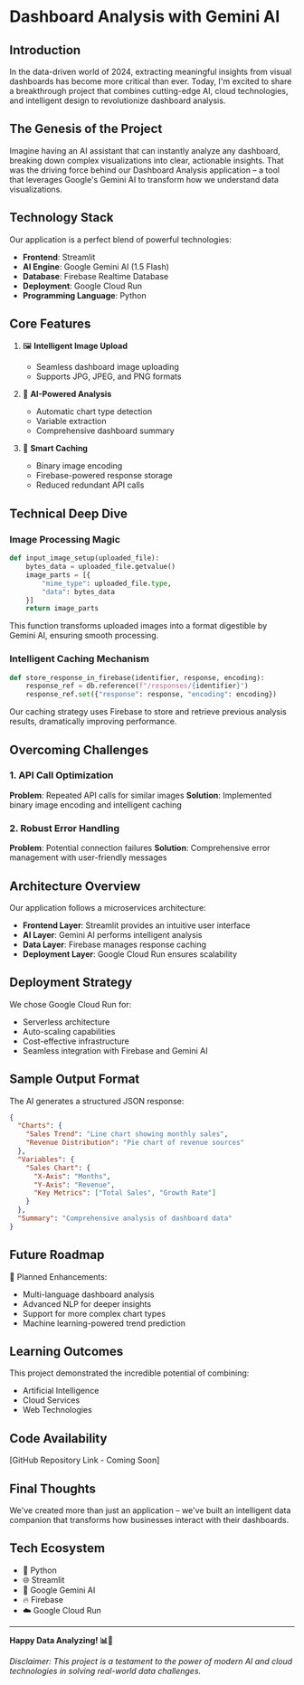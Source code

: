 # Dashboard Analysis with Gemini AI

## Introduction

In the data-driven world of 2024, extracting meaningful insights from visual dashboards has become more critical than ever. Today, I'm excited to share a breakthrough project that combines cutting-edge AI, cloud technologies, and intelligent design to revolutionize dashboard analysis.

## The Genesis of the Project

Imagine having an AI assistant that can instantly analyze any dashboard, breaking down complex visualizations into clear, actionable insights. That was the driving force behind our Dashboard Analysis application – a tool that leverages Google's Gemini AI to transform how we understand data visualizations.

## Technology Stack

Our application is a perfect blend of powerful technologies:
- **Frontend**: Streamlit
- **AI Engine**: Google Gemini AI (1.5 Flash)
- **Database**: Firebase Realtime Database
- **Deployment**: Google Cloud Run
- **Programming Language**: Python

## Core Features

1. 🖼️ **Intelligent Image Upload**
   - Seamless dashboard image uploading
   - Supports JPG, JPEG, and PNG formats

2. 🤖 **AI-Powered Analysis**
   - Automatic chart type detection
   - Variable extraction
   - Comprehensive dashboard summary

3. 💾 **Smart Caching**
   - Binary image encoding
   - Firebase-powered response storage
   - Reduced redundant API calls

## Technical Deep Dive

### Image Processing Magic
```python
def input_image_setup(uploaded_file):
    bytes_data = uploaded_file.getvalue()
    image_parts = [{
        "mime_type": uploaded_file.type,
        "data": bytes_data
    }]
    return image_parts
```

This function transforms uploaded images into a format digestible by Gemini AI, ensuring smooth processing.

### Intelligent Caching Mechanism
```python
def store_response_in_firebase(identifier, response, encoding):
    response_ref = db.reference(f"/responses/{identifier}")
    response_ref.set({"response": response, "encoding": encoding})
```

Our caching strategy uses Firebase to store and retrieve previous analysis results, dramatically improving performance.

## Overcoming Challenges

### 1. API Call Optimization
**Problem**: Repeated API calls for similar images
**Solution**: Implemented binary image encoding and intelligent caching

### 2. Robust Error Handling
**Problem**: Potential connection failures
**Solution**: Comprehensive error management with user-friendly messages

## Architecture Overview

Our application follows a microservices architecture:
- **Frontend Layer**: Streamlit provides an intuitive user interface
- **AI Layer**: Gemini AI performs intelligent analysis
- **Data Layer**: Firebase manages response caching
- **Deployment Layer**: Google Cloud Run ensures scalability

## Deployment Strategy

We chose Google Cloud Run for:
- Serverless architecture
- Auto-scaling capabilities
- Cost-effective infrastructure
- Seamless integration with Firebase and Gemini AI

## Sample Output Format

The AI generates a structured JSON response:
```json
{
  "Charts": {
    "Sales Trend": "Line chart showing monthly sales",
    "Revenue Distribution": "Pie chart of revenue sources"
  },
  "Variables": {
    "Sales Chart": {
      "X-Axis": "Months",
      "Y-Axis": "Revenue",
      "Key Metrics": ["Total Sales", "Growth Rate"]
    }
  },
  "Summary": "Comprehensive analysis of dashboard data"
}
```

## Future Roadmap

🚀 Planned Enhancements:
- Multi-language dashboard analysis
- Advanced NLP for deeper insights
- Support for more complex chart types
- Machine learning-powered trend prediction

## Learning Outcomes

This project demonstrated the incredible potential of combining:
- Artificial Intelligence
- Cloud Services
- Web Technologies

## Code Availability

[GitHub Repository Link - Coming Soon]

## Final Thoughts

We've created more than just an application – we've built an intelligent data companion that transforms how businesses interact with their dashboards.

## Tech Ecosystem
- 🐍 Python
- 🌐 Streamlit
- 🤖 Google Gemini AI
- 🔥 Firebase
- ☁️ Google Cloud Run

---

**Happy Data Analyzing! 📊🚀**

*Disclaimer: This project is a testament to the power of modern AI and cloud technologies in solving real-world data challenges.*
